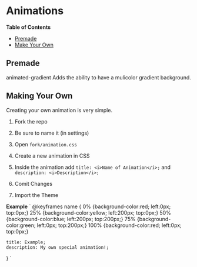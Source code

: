 # Animations
<b>Table of Contents</b>
- <a href="#premade">Premade</a>
- <a href="#making-your-own">Make Your Own</a>

## Premade
animated-gradient
  Adds the ability to have a mulicolor gradient background.


## Making Your Own
Creating your own animation is very simple.
1. Fork the repo

2. Be sure to name it (in settings)

3. Open `fork/animation.css`

4. Create a new animation in CSS

5. Inside the animation add `title: <i>Name of Animation</i>;` and `description: <i>Description</i>;`

6. Comit Changes

7. <a>Import the Theme</a>

<b>Example</b>
`
@keyframes name {
    0%   {background-color:red; left:0px; top:0px;}
    25%  {background-color:yellow; left:200px; top:0px;}
    50%  {background-color:blue; left:200px; top:200px;}
    75%  {background-color:green; left:0px; top:200px;}
    100% {background-color:red; left:0px; top:0px;}
    
    title: Example;
    description: My own special animation!;
}
`
